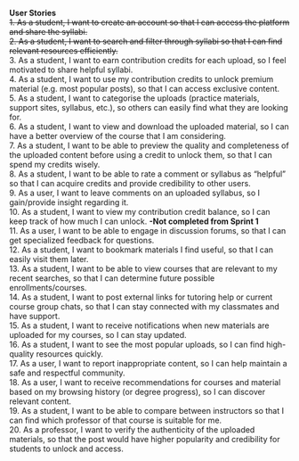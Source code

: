 **User Stories** <br>
~~1. As a student, I want to create an account so that I can access the platform and share the syllabi.~~ <br>
~~2. As a student, I want to search and filter through syllabi so that I can find relevant resources efficiently.~~ <br>
3. As a student, I want to earn contribution credits for each upload, so I feel motivated to share helpful syllabi. <br>
4. As a student, I want to use my contribution credits to unlock premium material (e.g. most popular posts), so that I can access exclusive content. <br>
5. As a student, I want to categorise the uploads (practice materials, support sites, syllabus, etc.), so others can easily find what they are looking for. <br>
6. As a student, I want to view and download the uploaded material, so I can have a better overview of the course that I am considering. <br>
7. As a student, I want to be able to preview the quality and completeness of the uploaded content before using a credit to unlock them, so that I can spend my credits wisely. <br>
8. As a student, I want to be able to rate a comment or syllabus as “helpful” so that I can acquire credits and provide credibility to other users. <br>
9. As a user, I want to leave comments on an uploaded syllabus, so I gain/provide insight regarding it. <br>
10. As a student, I want to view my contribution credit balance, so I can keep track of how much I can unlock. **-Not completed from Sprint 1** <br>
11. As a user, I want to be able to engage in discussion forums, so that I can get specialized feedback for questions. <br>
12. As a student, I want to bookmark materials I find useful, so that I can easily visit them later. <br>
13. As a student, I want to be able to view courses that are relevant to my recent searches, so that I can determine future possible enrollments/courses. <br>
14. As a student, I want to post external links for tutoring help or current course group chats, so that I can stay connected with my classmates and have support. <br>
15. As a student, I want to receive notifications when new materials are uploaded for my courses, so I can stay updated. <br>
16. As a student, I want to see the most popular uploads, so I can find high-quality resources quickly. <br>
17. As a user, I want to report inappropriate content, so I can help maintain a safe and respectful community. <br>
18. As a user, I want to receive recommendations for courses and material based on my browsing history (or degree progress), so I can discover relevant content. <br>
19. As a student, I want to be able to compare between instructors so that I can find which professor of that course is suitable for me. <br>
20. As a professor, I want to verify the authenticity of the uploaded materials, so that the post would have higher popularity and credibility for students to unlock and access. 

